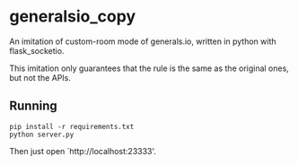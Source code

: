 # generalsio_copy
An imitation of custom-room mode of generals.io, written in python with flask_socketio.

This imitation only guarantees that the rule is the same as the original ones, but not the APIs.

## Running
```shell
pip install -r requirements.txt
python server.py
```

Then just open `http://localhost:23333'.
